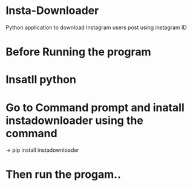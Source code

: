 # Insta-Downloader
Python application to download Instagram users post using instagram ID

# Before Running the program
# Insatll python
# Go to Command prompt and inatall instadownloader using the command
-> pip install instadownloader


# Then run the progam.. 
